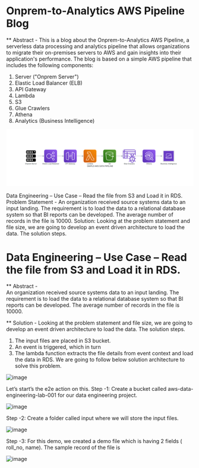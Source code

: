 # Onprem-to-Analytics AWS Pipeline Blog

** Abstract - 
This is a blog about the Onprem-to-Analytics AWS Pipeline, a serverless data processing and analytics pipeline that allows organizations to migrate their on-premises servers to AWS and gain insights into their application's performance. The blog is based on a simple AWS pipeline that includes the following components:

1.	Server ("Onprem Server")
2.	Elastic Load Balancer (ELB)
3.	API Gateway
4.	Lambda
5.	S3
6.	Glue Crawlers
7.	Athena
8.	Analytics (Business Intelligence)


<img width="800" alt="image" src="https://github.com/jithupaulose/DiagramStudy/blob/b8a73c504a98604c5071d216783b08ea196a8632/simple_aws_data_pipeline.png">



Data Engineering – Use Case – Read the file from S3 and Load it in RDS.
Problem Statement -  An organization received source systems data to an input landing. The requirement is to load the data to a relational database system so that BI reports can be developed. The average number of records in the file is 10000.
Solution:  Looking at the problem statement and file size, we are going to develop an event driven architecture to load the data. The solution steps.
# Data Engineering – Use Case – Read the file from S3 and Load it in RDS.

** Abstract -  
An organization received source systems data to an input landing. The requirement is to load the data to a relational database system so that BI reports can be developed. The average number of records in the file is 10000.

** Solution - 
Looking at the problem statement and file size, we are going to develop an event driven architecture to load the data. The solution steps.
1.	The input files are placed in S3 bucket.
2.	An event is triggered, which in turn 
3.	The lambda function extracts the file details from event context and load the data in RDS.
We are going to follow below solution architecture to solve this problem.


<img width="591" alt="image" src="https://user-images.githubusercontent.com/24868114/222958135-a2e4c7b6-ed1e-498d-b3eb-7b743e56e45e.png">

Let’s start’s the e2e action on this.
Step -1: Create a bucket called aws-data-engineering-lab-001 for our data engineering project.

<img width="530" alt="image" src="https://user-images.githubusercontent.com/24868114/222958176-91156817-8661-4702-a471-dce032da94d4.png">

Step -2: Create a folder called input where we will store the input files.

<img width="499" alt="image" src="https://user-images.githubusercontent.com/24868114/222958199-beaca93f-7886-4a51-9619-02b3a5d4957a.png">

Step -3:  For this demo, we created a demo file which is having 2 fields ( roll_no, name). The sample record of the file is 

<img width="182" alt="image" src="https://user-images.githubusercontent.com/24868114/222958215-a8d266c1-22b9-421b-a2e7-a7c4bdf684f3.png">
